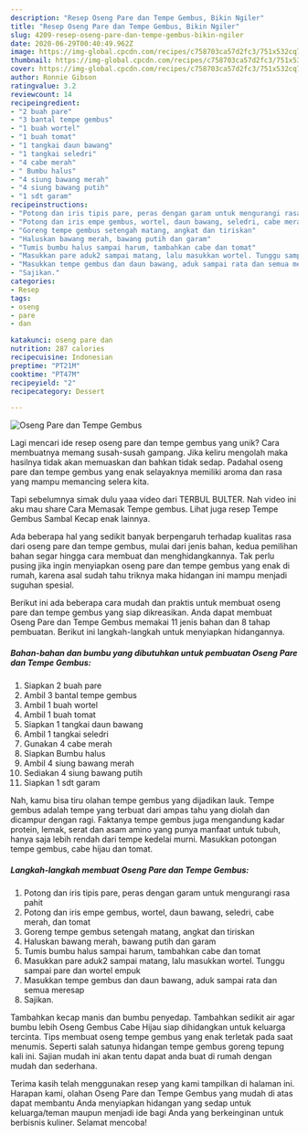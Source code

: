 ```yaml
---
description: "Resep Oseng Pare dan Tempe Gembus, Bikin Ngiler"
title: "Resep Oseng Pare dan Tempe Gembus, Bikin Ngiler"
slug: 4209-resep-oseng-pare-dan-tempe-gembus-bikin-ngiler
date: 2020-06-29T00:40:49.962Z
image: https://img-global.cpcdn.com/recipes/c758703ca57d2fc3/751x532cq70/oseng-pare-dan-tempe-gembus-foto-resep-utama.jpg
thumbnail: https://img-global.cpcdn.com/recipes/c758703ca57d2fc3/751x532cq70/oseng-pare-dan-tempe-gembus-foto-resep-utama.jpg
cover: https://img-global.cpcdn.com/recipes/c758703ca57d2fc3/751x532cq70/oseng-pare-dan-tempe-gembus-foto-resep-utama.jpg
author: Ronnie Gibson
ratingvalue: 3.2
reviewcount: 14
recipeingredient:
- "2 buah pare"
- "3 bantal tempe gembus"
- "1 buah wortel"
- "1 buah tomat"
- "1 tangkai daun bawang"
- "1 tangkai seledri"
- "4 cabe merah"
- " Bumbu halus"
- "4 siung bawang merah"
- "4 siung bawang putih"
- "1 sdt garam"
recipeinstructions:
- "Potong dan iris tipis pare, peras dengan garam untuk mengurangi rasa pahit"
- "Potong dan iris empe gembus, wortel, daun bawang, seledri, cabe merah, dan tomat"
- "Goreng tempe gembus setengah matang, angkat dan tiriskan"
- "Haluskan bawang merah, bawang putih dan garam"
- "Tumis bumbu halus sampai harum, tambahkan cabe dan tomat"
- "Masukkan pare aduk2 sampai matang, lalu masukkan wortel. Tunggu sampai pare dan wortel empuk"
- "Masukkan tempe gembus dan daun bawang, aduk sampai rata dan semua meresap"
- "Sajikan."
categories:
- Resep
tags:
- oseng
- pare
- dan

katakunci: oseng pare dan 
nutrition: 287 calories
recipecuisine: Indonesian
preptime: "PT21M"
cooktime: "PT47M"
recipeyield: "2"
recipecategory: Dessert

---
```



![Oseng Pare dan Tempe Gembus](https://img-global.cpcdn.com/recipes/c758703ca57d2fc3/751x532cq70/oseng-pare-dan-tempe-gembus-foto-resep-utama.jpg)

Lagi mencari ide resep oseng pare dan tempe gembus yang unik? Cara membuatnya memang susah-susah gampang. Jika keliru mengolah maka hasilnya tidak akan memuaskan dan bahkan tidak sedap. Padahal oseng pare dan tempe gembus yang enak selayaknya memiliki aroma dan rasa yang mampu memancing selera kita.

Tapi sebelumnya simak dulu yaaa video dari TERBUL BULTER. Nah video ini aku mau share Cara Memasak Tempe gembus. Lihat juga resep Tempe Gembus Sambal Kecap enak lainnya.

Ada beberapa hal yang sedikit banyak berpengaruh terhadap kualitas rasa dari oseng pare dan tempe gembus, mulai dari jenis bahan, kedua pemilihan bahan segar hingga cara membuat dan menghidangkannya. Tak perlu pusing jika ingin menyiapkan oseng pare dan tempe gembus yang enak di rumah, karena asal sudah tahu triknya maka hidangan ini mampu menjadi suguhan spesial.


Berikut ini ada beberapa cara mudah dan praktis untuk membuat oseng pare dan tempe gembus yang siap dikreasikan. Anda dapat membuat Oseng Pare dan Tempe Gembus memakai 11 jenis bahan dan 8 tahap pembuatan. Berikut ini langkah-langkah untuk menyiapkan hidangannya.

<!--inarticleads1-->

##### Bahan-bahan dan bumbu yang dibutuhkan untuk pembuatan Oseng Pare dan Tempe Gembus:

1. Siapkan 2 buah pare
1. Ambil 3 bantal tempe gembus
1. Ambil 1 buah wortel
1. Ambil 1 buah tomat
1. Siapkan 1 tangkai daun bawang
1. Ambil 1 tangkai seledri
1. Gunakan 4 cabe merah
1. Siapkan  Bumbu halus
1. Ambil 4 siung bawang merah
1. Sediakan 4 siung bawang putih
1. Siapkan 1 sdt garam


Nah, kamu bisa tiru olahan tempe gembus yang dijadikan lauk. Tempe gembus adalah tempe yang terbuat dari ampas tahu yang diolah dan dicampur dengan ragi. Faktanya tempe gembus juga mengandung kadar protein, lemak, serat dan asam amino yang punya manfaat untuk tubuh, hanya saja lebih rendah dari tempe kedelai murni. Masukkan potongan tempe gembus, cabe hijau dan tomat. 

<!--inarticleads2-->

##### Langkah-langkah membuat Oseng Pare dan Tempe Gembus:

1. Potong dan iris tipis pare, peras dengan garam untuk mengurangi rasa pahit
1. Potong dan iris empe gembus, wortel, daun bawang, seledri, cabe merah, dan tomat
1. Goreng tempe gembus setengah matang, angkat dan tiriskan
1. Haluskan bawang merah, bawang putih dan garam
1. Tumis bumbu halus sampai harum, tambahkan cabe dan tomat
1. Masukkan pare aduk2 sampai matang, lalu masukkan wortel. Tunggu sampai pare dan wortel empuk
1. Masukkan tempe gembus dan daun bawang, aduk sampai rata dan semua meresap
1. Sajikan.


Tambahkan kecap manis dan bumbu penyedap. Tambahkan sedikit air agar bumbu lebih Oseng Gembus Cabe Hijau siap dihidangkan untuk keluarga tercinta. Tips membuat oseng tempe gembus yang enak terletak pada saat menumis. Seperti salah satunya hidangan tempe gembus goreng tepung kali ini. Sajian mudah ini akan tentu dapat anda buat di rumah dengan mudah dan sederhana. 

Terima kasih telah menggunakan resep yang kami tampilkan di halaman ini. Harapan kami, olahan Oseng Pare dan Tempe Gembus yang mudah di atas dapat membantu Anda menyiapkan hidangan yang sedap untuk keluarga/teman maupun menjadi ide bagi Anda yang berkeinginan untuk berbisnis kuliner. Selamat mencoba!
